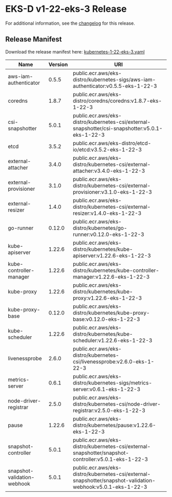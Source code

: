# EKS-D v1-22-eks-3 Release

For additional information, see the [changelog](CHANGELOG-v1-22-eks-3.md) for this release.

## Release Manifest
Download the release manifest here: [kubernetes-1-22-eks-3.yaml](https://distro.eks.amazonaws.com/kubernetes-1-22/kubernetes-1-22-eks-3.yaml)

| Name | Version | URI |
|------|---------|-----|
| aws-iam-authenticator | 0.5.5 | public.ecr.aws/eks-distro/kubernetes-sigs/aws-iam-authenticator:v0.5.5-eks-1-22-3 |
| coredns | 1.8.7 | public.ecr.aws/eks-distro/coredns/coredns:v1.8.7-eks-1-22-3 |
| csi-snapshotter | 5.0.1 | public.ecr.aws/eks-distro/kubernetes-csi/external-snapshotter/csi-snapshotter:v5.0.1-eks-1-22-3 |
| etcd | 3.5.2 | public.ecr.aws/eks-distro/etcd-io/etcd:v3.5.2-eks-1-22-3 |
| external-attacher | 3.4.0 | public.ecr.aws/eks-distro/kubernetes-csi/external-attacher:v3.4.0-eks-1-22-3 |
| external-provisioner | 3.1.0 | public.ecr.aws/eks-distro/kubernetes-csi/external-provisioner:v3.1.0-eks-1-22-3 |
| external-resizer | 1.4.0 | public.ecr.aws/eks-distro/kubernetes-csi/external-resizer:v1.4.0-eks-1-22-3 |
| go-runner | 0.12.0 | public.ecr.aws/eks-distro/kubernetes/go-runner:v0.12.0-eks-1-22-3 |
| kube-apiserver | 1.22.6 | public.ecr.aws/eks-distro/kubernetes/kube-apiserver:v1.22.6-eks-1-22-3 |
| kube-controller-manager | 1.22.6 | public.ecr.aws/eks-distro/kubernetes/kube-controller-manager:v1.22.6-eks-1-22-3 |
| kube-proxy | 1.22.6 | public.ecr.aws/eks-distro/kubernetes/kube-proxy:v1.22.6-eks-1-22-3 |
| kube-proxy-base | 0.12.0 | public.ecr.aws/eks-distro/kubernetes/kube-proxy-base:v0.12.0-eks-1-22-3 |
| kube-scheduler | 1.22.6 | public.ecr.aws/eks-distro/kubernetes/kube-scheduler:v1.22.6-eks-1-22-3 |
| livenessprobe | 2.6.0 | public.ecr.aws/eks-distro/kubernetes-csi/livenessprobe:v2.6.0-eks-1-22-3 |
| metrics-server | 0.6.1 | public.ecr.aws/eks-distro/kubernetes-sigs/metrics-server:v0.6.1-eks-1-22-3 |
| node-driver-registrar | 2.5.0 | public.ecr.aws/eks-distro/kubernetes-csi/node-driver-registrar:v2.5.0-eks-1-22-3 |
| pause | 1.22.6 | public.ecr.aws/eks-distro/kubernetes/pause:v1.22.6-eks-1-22-3 |
| snapshot-controller | 5.0.1 | public.ecr.aws/eks-distro/kubernetes-csi/external-snapshotter/snapshot-controller:v5.0.1-eks-1-22-3 |
| snapshot-validation-webhook | 5.0.1 | public.ecr.aws/eks-distro/kubernetes-csi/external-snapshotter/snapshot-validation-webhook:v5.0.1-eks-1-22-3 |
